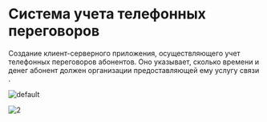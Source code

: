 # Система учета телефонных переговоров

Создание клиент-серверного приложения, осуществляющего учет телефонных переговоров абонентов.
Оно указывает, сколько времени и  денег абонент должен организации предоставляющей ему услугу связи .

![default](https://cloud.githubusercontent.com/assets/22240217/21985167/412305ac-dc1b-11e6-9b27-089aac7d81b5.jpg)

![2](https://cloud.githubusercontent.com/assets/22240217/21985169/43f39e0e-dc1b-11e6-9f60-e083f7544606.jpg)

